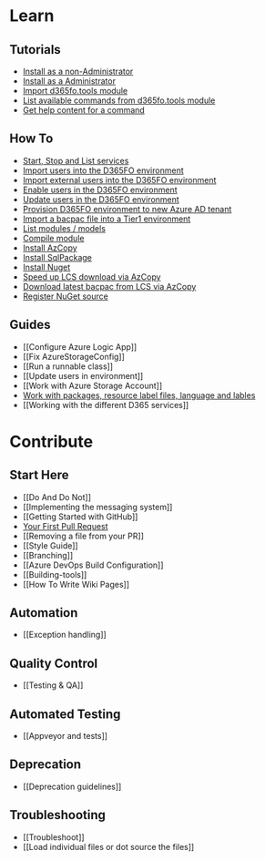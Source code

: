 # **Learn**
## **Tutorials**
* [Install as a non-Administrator](https://github.com/d365collaborative/d365fo.tools/wiki/Tutorial-Install-Non-Administrator)
* [Install as a Administrator](https://github.com/d365collaborative/d365fo.tools/wiki/Tutorial-Install-Administrator)
* [Import d365fo.tools module](https://github.com/d365collaborative/d365fo.tools/wiki/Tutorial-Import-Module)
* [List available commands from d365fo.tools module](https://github.com/d365collaborative/d365fo.tools/wiki/Tutorial-List-Commands)
* [Get help content for a command](https://github.com/d365collaborative/d365fo.tools/wiki/Tutorial-Show-Help)

## **How To**
* [Start, Stop and List services](https://github.com/d365collaborative/d365fo.tools/wiki/How-To-Start-Stop-List-D365FO-Services)
* [Import users into the D365FO environment](https://github.com/d365collaborative/d365fo.tools/wiki/How-To-Import-User-Into-Db)
* [Import external users into the D365FO environment](https://github.com/d365collaborative/d365fo.tools/wiki/How-To-Import-External-User-Into-Db)
* [Enable users in the D365FO environment](https://github.com/d365collaborative/d365fo.tools/wiki/How-To-Enable-Users-In-Db)
* [Update users in the D365FO environment](https://github.com/d365collaborative/d365fo.tools/wiki/How-To-Update-Users-In-Db)
* [Provision D365FO environment to new Azure AD tenant](https://github.com/d365collaborative/d365fo.tools/wiki/How-To-Provision-Environment-Tier1)
* [Import a bacpac file into a Tier1 environment](https://github.com/d365collaborative/d365fo.tools/wiki/How-To-Import-Bacpac-Into-Tier1)
* [List modules / models](https://github.com/d365collaborative/d365fo.tools/wiki/How-To-List-Models)
* [Compile module](https://github.com/d365collaborative/d365fo.tools/wiki/How-To-Compile-Model)
* [Install AzCopy](https://github.com/d365collaborative/d365fo.tools/wiki/How-To-Install-AzCopy)
* [Install SqlPackage](https://github.com/d365collaborative/d365fo.tools/wiki/How-To-Install-SqlPackage)
* [Install Nuget](https://github.com/d365collaborative/d365fo.tools/wiki/How-To-Install-Nuget)
* [Speed up LCS download via AzCopy](https://github.com/d365collaborative/d365fo.tools/wiki/How-To-Transfer-Via-AzCopy)
* [Download latest bacpac from LCS via AzCopy](https://github.com/d365collaborative/d365fo.tools/wiki/How-To-Download-Latest-Bacpac-From-Lcs)
* [Register NuGet source](https://github.com/d365collaborative/d365fo.tools/wiki/How-To-Register-Nuget-Source)

## **Guides**
* [[Configure Azure Logic App]]
* [[Fix AzureStorageConfig]]
* [[Run a runnable class]]
* [[Update users in environment]]
* [[Work with Azure Storage Account]]
* [Work with packages, resource label files, language and lables](https://github.com/d365collaborative/d365fo.tools/wiki/Work-with-packages,-resource---label-files,-language-and-lables)
* [[Working with the different D365 services]]

# **Contribute**

## **Start Here**
* [[Do And Do Not]]
* [[Implementing the messaging system]]
* [[Getting Started with GitHub]]
* [Your First Pull Request](https://github.com/sqlcollaborative/dbatools/wiki/Your-First-Pull-Request)
* [[Removing a file from your PR]]
* [[Style Guide]]
* [[Branching]]
* [[Azure DevOps Build Configuration]]
* [[Building-tools]]
* [[How To Write Wiki Pages]]

## **Automation**
* [[Exception handling]]

## **Quality Control**
* [[Testing & QA]]

## **Automated Testing**
* [[Appveyor and tests]]

## **Deprecation**
* [[Deprecation guidelines]]

## **Troubleshooting**
* [[Troubleshoot]]
* [[Load individual files or dot source the files]]